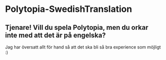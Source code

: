 # Polytopia-SwedishTranslation
## Tjenare! Vill du spela Polytopia, men du orkar inte med att det är på engelska?
Jag har översatt allt för hand så att det ska bli så bra experience som möjligt :)
